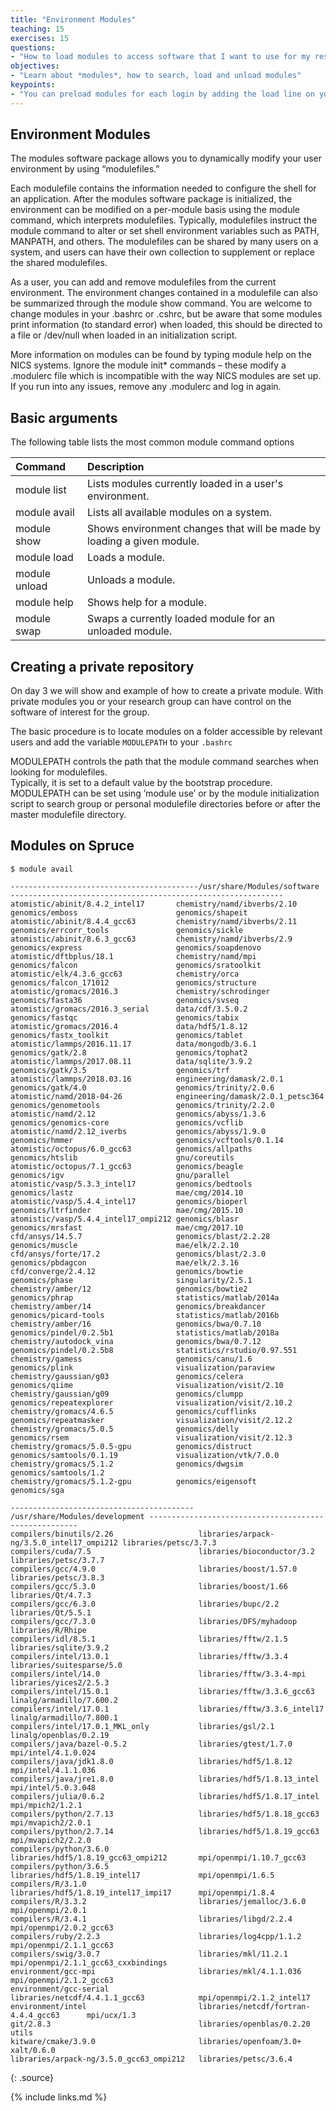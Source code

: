 ```yaml
---
title: "Environment Modules"
teaching: 15
exercises: 15
questions:
- "How to load modules to access software that I want to use for my research?"
objectives:
- "Learn about *modules*, how to search, load and unload modules"
keypoints:
- "You can preload modules for each login by adding the load line on your .bashrc"
---
```


## Environment Modules

The modules software package allows you to dynamically modify your user environment by using “modulefiles.”

Each modulefile contains the information needed to configure the shell for an application. After the modules software package is initialized, the environment can be modified on a per-module basis using the module command, which interprets modulefiles. Typically, modulefiles instruct the module command to alter or set shell environment variables such as PATH, MANPATH, and others. The modulefiles can be shared by many users on a system, and users can have their own collection to supplement or replace the shared modulefiles.

As a user, you can add and remove modulefiles from the current environment. The environment changes contained in a modulefile can also be summarized through the module show command. You are welcome to change modules in your .bashrc or .cshrc, but be aware that some modules print information (to standard error) when loaded, this should be directed to a file or /dev/null when loaded in an initialization script.

More information on modules can be found by typing module help on the NICS systems. Ignore the module init* commands – these modify a .modulerc file which is incompatible with the way NICS modules are set up. If you run into any issues, remove any .modulerc and log in again.

## Basic arguments

The following table lists the most common module command options

| Command	| Description |
|:--------|:------------|
| module list	  | Lists modules currently loaded in a user's environment. |
| module avail  | Lists all available modules on a system. |
| module show	  | Shows environment changes that will be made by loading a given module. |
| module load	  | Loads a module. |
| module unload	| Unloads a module. |
| module help	  | Shows help for a module. |
| module swap	  | Swaps a currently loaded module for an unloaded module. |

## Creating a private repository

On day 3 we will show and example of how to create a private module.
With private modules you or your research group can have control on the software
of interest for the group.

The basic procedure is to locate modules on a folder accessible by relevant users
and add the variable `MODULEPATH` to your `.bashrc`

MODULEPATH controls the path that the module command searches when looking for
modulefiles.  
Typically, it is set  to a  default  value by the bootstrap procedure.  
MODULEPATH can be set using ’module use’ or by the module initialization
script to search group or personal modulefile directories before  or  after
the master modulefile directory.

## Modules on Spruce

~~~
$ module avail

------------------------------------------/usr/share/Modules/software -------------------------------------------------------------
atomistic/abinit/8.4.2_intel17       chemistry/namd/ibverbs/2.10          genomics/emboss                      genomics/shapeit
atomistic/abinit/8.4.4_gcc63         chemistry/namd/ibverbs/2.11          genomics/errcorr_tools               genomics/sickle
atomistic/abinit/8.6.3_gcc63         chemistry/namd/ibverbs/2.9           genomics/express                     genomics/soapdenovo
atomistic/dftbplus/18.1              chemistry/namd/mpi                   genomics/falcon                      genomics/sratoolkit
atomistic/elk/4.3.6_gcc63            chemistry/orca                       genomics/falcon_171012               genomics/structure
atomistic/gromacs/2016.3             chemistry/schrodinger                genomics/fasta36                     genomics/svseq
atomistic/gromacs/2016.3_serial      data/cdf/3.5.0.2                     genomics/fastqc                      genomics/tabix
atomistic/gromacs/2016.4             data/hdf5/1.8.12                     genomics/fastx_toolkit               genomics/tablet
atomistic/lammps/2016.11.17          data/mongodb/3.6.1                   genomics/gatk/2.8                    genomics/tophat2
atomistic/lammps/2017.08.11          data/sqlite/3.9.2                    genomics/gatk/3.5                    genomics/trf
atomistic/lammps/2018.03.16          engineering/damask/2.0.1             genomics/gatk/4.0                    genomics/trinity/2.0.6
atomistic/namd/2018-04-26            engineering/damask/2.0.1_petsc364    genomics/genometools                 genomics/trinity/2.2.0
atomistic/namd/2.12                  genomics/abyss/1.3.6                 genomics/genomics-core               genomics/vcflib
atomistic/namd/2.12_iverbs           genomics/abyss/1.9.0                 genomics/hmmer                       genomics/vcftools/0.1.14
atomistic/octopus/6.0_gcc63          genomics/allpaths                    genomics/htslib                      gnu/coreutils
atomistic/octopus/7.1_gcc63          genomics/beagle                      genomics/igv                         gnu/parallel
atomistic/vasp/5.3.3_intel17         genomics/bedtools                    genomics/lastz                       mae/cmg/2014.10
atomistic/vasp/5.4.4_intel17         genomics/bioperl                     genomics/ltrfinder                   mae/cmg/2015.10
atomistic/vasp/5.4.4_intel17_ompi212 genomics/blasr                       genomics/mrsfast                     mae/cmg/2017.10
cfd/ansys/14.5.7                     genomics/blast/2.2.28                genomics/muscle                      mae/elk/2.2.10
cfd/ansys/forte/17.2                 genomics/blast/2.3.0                 genomics/pbdagcon                    mae/elk/2.3.16
cfd/converge/2.4.12                  genomics/bowtie                      genomics/phase                       singularity/2.5.1
chemistry/amber/12                   genomics/bowtie2                     genomics/phrap                       statistics/matlab/2014a
chemistry/amber/14                   genomics/breakdancer                 genomics/picard-tools                statistics/matlab/2016b
chemistry/amber/16                   genomics/bwa/0.7.10                  genomics/pindel/0.2.5b1              statistics/matlab/2018a
chemistry/autodock_vina              genomics/bwa/0.7.12                  genomics/pindel/0.2.5b8              statistics/rstudio/0.97.551
chemistry/gamess                     genomics/canu/1.6                    genomics/plink                       visualization/paraview
chemistry/gaussian/g03               genomics/celera                      genomics/qiime                       visualization/visit/2.10
chemistry/gaussian/g09               genomics/clumpp                      genomics/repeatexplorer              visualization/visit/2.10.2
chemistry/gromacs/4.6.5              genomics/cufflinks                   genomics/repeatmasker                visualization/visit/2.12.2
chemistry/gromacs/5.0.5              genomics/delly                       genomics/rsem                        visualization/visit/2.12.3
chemistry/gromacs/5.0.5-gpu          genomics/distruct                    genomics/samtools/0.1.19             visualization/vtk/7.0.0
chemistry/gromacs/5.1.2              genomics/dwgsim                      genomics/samtools/1.2
chemistry/gromacs/5.1.2-gpu          genomics/eigensoft                   genomics/sga

----------------------------------------- /usr/share/Modules/development ------------------------------------------------------
compilers/binutils/2.26                   libraries/arpack-ng/3.5.0_intel17_ompi212 libraries/petsc/3.7.3
compilers/cuda/7.5                        libraries/bioconductor/3.2                libraries/petsc/3.7.7
compilers/gcc/4.9.0                       libraries/boost/1.57.0                    libraries/petsc/3.8.3
compilers/gcc/5.3.0                       libraries/boost/1.66                      libraries/Qt/4.7.3
compilers/gcc/6.3.0                       libraries/bupc/2.2                        libraries/Qt/5.5.1
compilers/gcc/7.3.0                       libraries/DFS/myhadoop                    libraries/R/Rhipe
compilers/idl/8.5.1                       libraries/fftw/2.1.5                      libraries/sqlite/3.9.2
compilers/intel/13.0.1                    libraries/fftw/3.3.4                      libraries/suitesparse/5.0
compilers/intel/14.0                      libraries/fftw/3.3.4-mpi                  libraries/yices2/2.5.3
compilers/intel/15.0.1                    libraries/fftw/3.3.6_gcc63                linalg/armadillo/7.600.2
compilers/intel/17.0.1                    libraries/fftw/3.3.6_intel17              linalg/armadillo/7.800.1
compilers/intel/17.0.1_MKL_only           libraries/gsl/2.1                         linalg/openblas/0.2.19
compilers/java/bazel-0.5.2                libraries/gtest/1.7.0                     mpi/intel/4.1.0.024
compilers/java/jdk1.8.0                   libraries/hdf5/1.8.12                     mpi/intel/4.1.1.036
compilers/java/jre1.8.0                   libraries/hdf5/1.8.13_intel               mpi/intel/5.0.3.048
compilers/julia/0.6.2                     libraries/hdf5/1.8.17_intel               mpi/mpich2/1.2.1
compilers/python/2.7.13                   libraries/hdf5/1.8.18_gcc63               mpi/mvapich2/2.0.1
compilers/python/2.7.14                   libraries/hdf5/1.8.19_gcc63               mpi/mvapich2/2.2.0
compilers/python/3.6.0                    libraries/hdf5/1.8.19_gcc63_ompi212       mpi/openmpi/1.10.7_gcc63
compilers/python/3.6.5                    libraries/hdf5/1.8.19_intel17             mpi/openmpi/1.6.5
compilers/R/3.1.0                         libraries/hdf5/1.8.19_intel17_impi17      mpi/openmpi/1.8.4
compilers/R/3.3.2                         libraries/jemalloc/3.6.0                  mpi/openmpi/2.0.1
compilers/R/3.4.1                         libraries/libgd/2.2.4                     mpi/openmpi/2.0.2_gcc63
compilers/ruby/2.2.3                      libraries/log4cpp/1.1.2                   mpi/openmpi/2.1.1_gcc63
compilers/swig/3.0.7                      libraries/mkl/11.2.1                      mpi/openmpi/2.1.1_gcc63_cxxbindings
environment/gcc-mpi                       libraries/mkl/4.1.1.036                   mpi/openmpi/2.1.2_gcc63
environment/gcc-serial                    libraries/netcdf/4.4.1.1_gcc63            mpi/openmpi/2.1.2_intel17
environment/intel                         libraries/netcdf/fortran-4.4.4_gcc63      mpi/ucx/1.3
git/2.8.3                                 libraries/openblas/0.2.20                 utils
kitware/cmake/3.9.0                       libraries/openfoam/3.0+                   xalt/0.6.0
libraries/arpack-ng/3.5.0_gcc63_ompi212   libraries/petsc/3.6.4

~~~
{: .source}


{% include links.md %}

